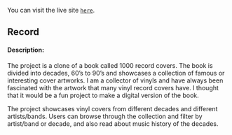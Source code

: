 You can visit the live site [`here`](https://records-frontend.vercel.app).

## Record

#### Description:

The project is a clone of a book called 1000 record covers. The book is divided into decades, 60’s to 90’s and showcases a collection of famous or interesting cover artworks. I am a collector of vinyls and have always been fascinated with the artwork that many vinyl record covers have. I thought that it would be a fun project to make a digital version of the book.

The project showcases vinyl covers from different decades and different artists/bands. Users can browse through the collection and filter by artist/band or decade, and also read about music history of the decades.
